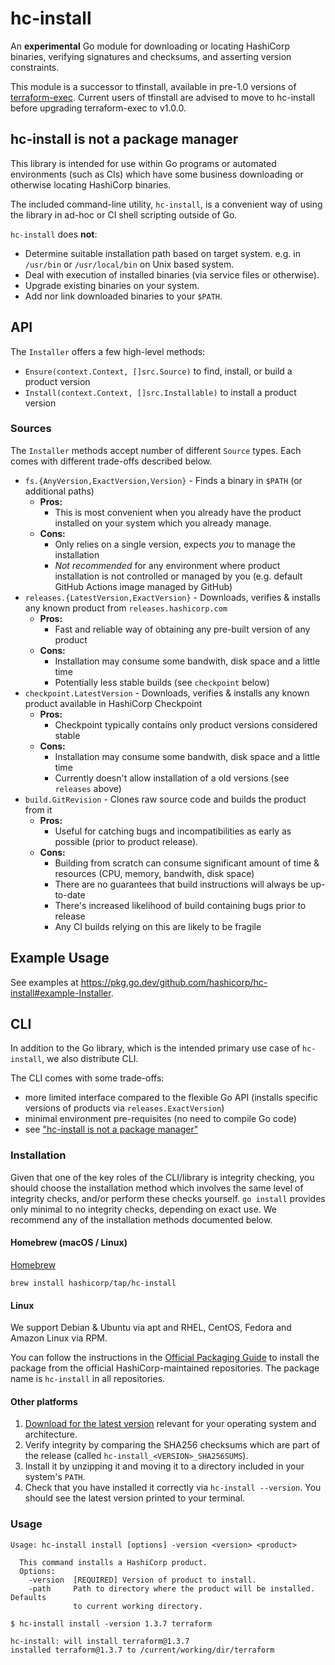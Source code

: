 # hc-install

An **experimental** Go module for downloading or locating HashiCorp binaries, verifying signatures and checksums, and asserting version constraints.

This module is a successor to tfinstall, available in pre-1.0 versions of [terraform-exec](https://github.com/hashicorp/terraform-exec). Current users of tfinstall are advised to move to hc-install before upgrading terraform-exec to v1.0.0.

## hc-install is not a package manager

This library is intended for use within Go programs or automated environments (such as CIs)
which have some business downloading or otherwise locating HashiCorp binaries.

The included command-line utility, `hc-install`, is a convenient way of using
the library in ad-hoc or CI shell scripting outside of Go.

`hc-install` does **not**:

 - Determine suitable installation path based on target system. e.g. in `/usr/bin` or `/usr/local/bin` on Unix based system.
 - Deal with execution of installed binaries (via service files or otherwise).
 - Upgrade existing binaries on your system.
 - Add nor link downloaded binaries to your `$PATH`.

## API

The `Installer` offers a few high-level methods:

 - `Ensure(context.Context, []src.Source)` to find, install, or build a product version
 - `Install(context.Context, []src.Installable)` to install a product version

### Sources

The `Installer` methods accept number of different `Source` types.
Each comes with different trade-offs described below.

 - `fs.{AnyVersion,ExactVersion,Version}` - Finds a binary in `$PATH` (or additional paths)
   - **Pros:**
     - This is most convenient when you already have the product installed on your system
      which you already manage.
   - **Cons:**
     - Only relies on a single version, expects _you_ to manage the installation
     - _Not recommended_ for any environment where product installation is not controlled or managed by you (e.g. default GitHub Actions image managed by GitHub)
 - `releases.{LatestVersion,ExactVersion}` - Downloads, verifies & installs any known product from `releases.hashicorp.com`
   - **Pros:**
     - Fast and reliable way of obtaining any pre-built version of any product
   - **Cons:**
     - Installation may consume some bandwith, disk space and a little time
     - Potentially less stable builds (see `checkpoint` below)
 - `checkpoint.LatestVersion` - Downloads, verifies & installs any known product available in HashiCorp Checkpoint
   - **Pros:**
     - Checkpoint typically contains only product versions considered stable
   - **Cons:**
     - Installation may consume some bandwith, disk space and a little time
     - Currently doesn't allow installation of a old versions (see `releases` above)
 - `build.GitRevision` - Clones raw source code and builds the product from it
   - **Pros:**
     - Useful for catching bugs and incompatibilities as early as possible (prior to product release).
   - **Cons:**
     - Building from scratch can consume significant amount of time & resources (CPU, memory, bandwith, disk space)
     - There are no guarantees that build instructions will always be up-to-date
     - There's increased likelihood of build containing bugs prior to release
     - Any CI builds relying on this are likely to be fragile

## Example Usage

See examples at https://pkg.go.dev/github.com/hashicorp/hc-install#example-Installer.

## CLI

In addition to the Go library, which is the intended primary use case of `hc-install`, we also distribute CLI.

The CLI comes with some trade-offs:

 - more limited interface compared to the flexible Go API (installs specific versions of products via `releases.ExactVersion`)
 - minimal environment pre-requisites (no need to compile Go code)
 - see ["hc-install is not a package manager"](https://github.com/hashicorp/hc-install#hc-install-is-not-a-package-manager)

### Installation

Given that one of the key roles of the CLI/library is integrity checking, you should choose the installation method which involves the same level of integrity checks, and/or perform these checks yourself. `go install` provides only minimal to no integrity checks, depending on exact use. We recommend any of the installation methods documented below.

#### Homebrew (macOS / Linux)

[Homebrew](https://brew.sh)

```
brew install hashicorp/tap/hc-install
```

#### Linux

We support Debian & Ubuntu via apt and RHEL, CentOS, Fedora and Amazon Linux via RPM.

You can follow the instructions in the [Official Packaging Guide](https://www.hashicorp.com/official-packaging-guide) to install the package from the official HashiCorp-maintained repositories. The package name is `hc-install` in all repositories.

#### Other platforms

1. [Download for the latest version](https://releases.hashicorp.com/hc-install/) relevant for your operating system and architecture.
2. Verify integrity by comparing the SHA256 checksums which are part of the release (called `hc-install_<VERSION>_SHA256SUMS`).
3. Install it by unzipping it and moving it to a directory included in your system's `PATH`.
4. Check that you have installed it correctly via `hc-install --version`.
  You should see the latest version printed to your terminal.

### Usage

```
Usage: hc-install install [options] -version <version> <product>

  This command installs a HashiCorp product.
  Options:
    -version  [REQUIRED] Version of product to install.
    -path     Path to directory where the product will be installed. Defaults
              to current working directory.
```
```
$ hc-install install -version 1.3.7 terraform
```
```
hc-install: will install terraform@1.3.7
installed terraform@1.3.7 to /current/working/dir/terraform
```
